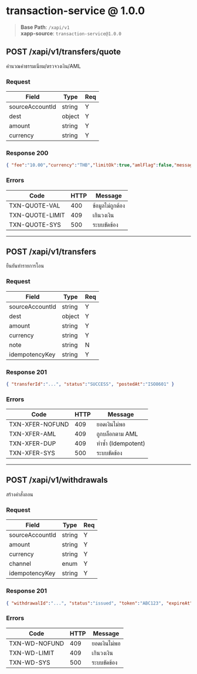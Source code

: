 # transaction-service @ 1.0.0

> **Base Path**: `/xapi/v1`  
> **xapp-source**: `transaction-service@1.0.0`

## POST /xapi/v1/transfers/quote
คำนวณค่าธรรมเนียม/ตรวจวงเงิน/AML

### Request
| Field | Type | Req |
|---|---|---|
| sourceAccountId | string | Y |
| dest | object | Y | { "accountNo":"...", "bankCode":"...", "name":"..." } |
| amount | string | Y |
| currency | string | Y |

### Response 200
```json
{ "fee":"10.00","currency":"THB","limitOk":true,"amlFlag":false,"message":"" }
```

### Errors
| Code | HTTP | Message |
|---|---|---|
| TXN-QUOTE-VAL | 400 | ข้อมูลไม่ถูกต้อง |
| TXN-QUOTE-LIMIT | 409 | เกินวงเงิน |
| TXN-QUOTE-SYS | 500 | ระบบขัดข้อง |

---

## POST /xapi/v1/transfers
ยืนยันทำรายการโอน

### Request
| Field | Type | Req |
|---|---|---|
| sourceAccountId | string | Y |
| dest | object | Y |
| amount | string | Y |
| currency | string | Y |
| note | string | N |
| idempotencyKey | string | Y | ผ่าน header `Idempotency-Key` |

### Response 201
```json
{ "transferId":"...", "status":"SUCCESS", "postedAt":"ISO8601" }
```

### Errors
| Code | HTTP | Message |
|---|---|---|
| TXN-XFER-NOFUND | 409 | ยอดเงินไม่พอ |
| TXN-XFER-AML | 409 | ถูกบล็อกตาม AML |
| TXN-XFER-DUP | 409 | ทำซ้ำ (Idempotent) |
| TXN-XFER-SYS | 500 | ระบบขัดข้อง |

---

## POST /xapi/v1/withdrawals
สร้างคำสั่งถอน

### Request
| Field | Type | Req |
|---|---|---|
| sourceAccountId | string | Y |
| amount | string | Y |
| currency | string | Y |
| channel | enum | Y | atm \| counter |
| idempotencyKey | string | Y | header |

### Response 201
```json
{ "withdrawalId":"...", "status":"issued", "token":"ABC123", "expireAt":"ISO8601" }
```

### Errors
| Code | HTTP | Message |
|---|---|---|
| TXN-WD-NOFUND | 409 | ยอดเงินไม่พอ |
| TXN-WD-LIMIT | 409 | เกินวงเงิน |
| TXN-WD-SYS | 500 | ระบบขัดข้อง |
